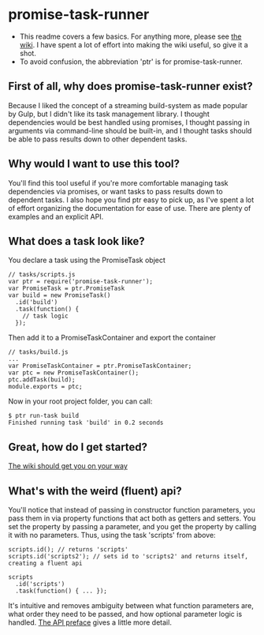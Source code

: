 # promise-task-runner

 - This readme covers a few basics.  For anything more, please see [the wiki](https://github.com/olsonpm/promise-task-runner/wiki).  I have spent a lot of effort into making the wiki useful, so give it a shot.
 - To avoid confusion, the abbreviation 'ptr' is for promise-task-runner.

## First of all, why does promise-task-runner exist?
Because I liked the concept of a streaming build-system as made popular by Gulp, but I didn't like its task management library.  I thought dependencies would be best handled using promises, I thought passing in arguments via command-line should be built-in, and I thought tasks should be able to pass results down to other dependent tasks.

## Why would I want to use this tool?
You'll find this tool useful if you're more comfortable managing task dependencies via promises, or want tasks to pass results down to dependent tasks.  I also hope you find ptr easy to pick up, as I've spent a lot of effort organizing the documentation for ease of use.  There are plenty of examples and an explicit API.

## What does a task look like?
You declare a task using the PromiseTask object
```
// tasks/scripts.js
var ptr = require('promise-task-runner');
var PromiseTask = ptr.PromiseTask
var build = new PromiseTask()
  .id('build')
  .task(function() {
    // task logic
  });
```
Then add it to a PromiseTaskContainer and export the container
```
// tasks/build.js
...
var PromiseTaskContainer = ptr.PromiseTaskContainer;
var ptc = new PromiseTaskContainer();
ptc.addTask(build);
module.exports = ptc;
```
Now in your root project folder, you can call:
```
$ ptr run-task build
Finished running task 'build' in 0.2 seconds
```

## Great, how do I get started?
[The wiki should get you on your way](https://github.com/olsonpm/promise-task-runner/wiki/Getting-Started)

## What's with the weird (fluent) api?
You'll notice that instead of passing in constructor function parameters, you pass them in via property functions that act both as getters and setters.  You set the property by passing a parameter, and you get the property by calling it with no parameters.  Thus, using the task 'scripts' from above:
```
scripts.id(); // returns 'scripts'
scripts.id('scripts2'); // sets id to 'scripts2' and returns itself, creating a fluent api

scripts
  .id('scripts')
  .task(function() { ... });
```
It's intuitive and removes ambiguity between what function parameters are, what order they need to be passed, and how optional parameter logic is handled.  [The API preface](https://github.com/olsonpm/promise-task-runner/wiki/API#preface) gives a little more detail.
